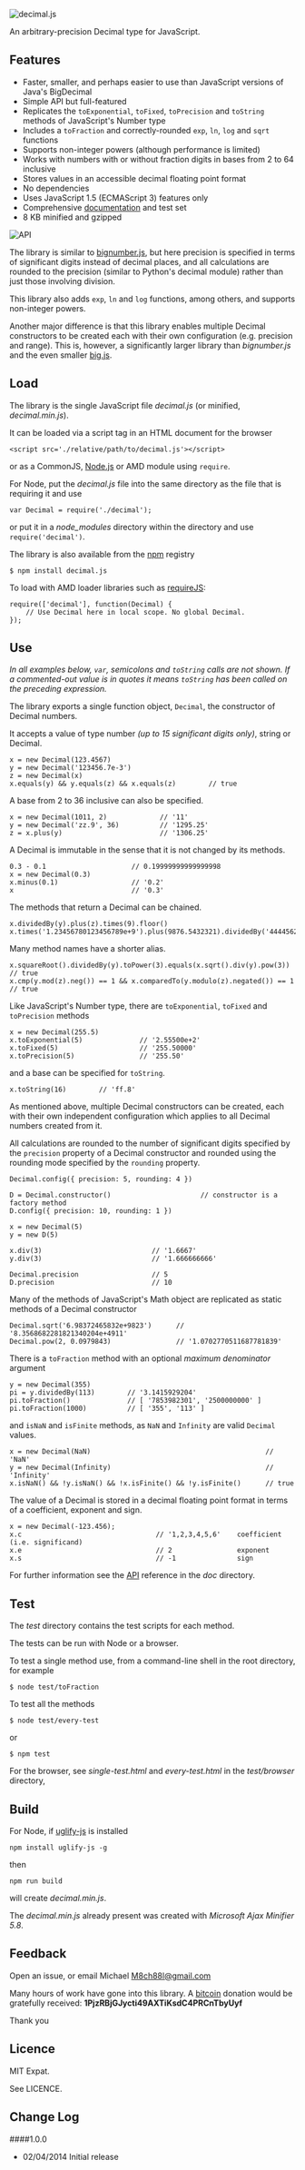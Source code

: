 ![decimal.js](https://raw.githubusercontent.com/MikeMcl/decimal.js/gh-pages/decimaljs.png)

An arbitrary-precision Decimal type for JavaScript.
<br>

## Features

  - Faster, smaller, and perhaps easier to use than JavaScript versions of Java's BigDecimal
  - Simple API but full-featured
  - Replicates the `toExponential`, `toFixed`, `toPrecision` and `toString` methods of JavaScript's Number type
  - Includes a `toFraction` and correctly-rounded `exp`, `ln`, `log` and `sqrt` functions
  - Supports non-integer powers (although performance is limited)
  - Works with numbers with or without fraction digits in bases from 2 to 64 inclusive
  - Stores values in an accessible decimal floating point format
  - No dependencies
  - Uses JavaScript 1.5 (ECMAScript 3) features only
  - Comprehensive [documentation](http://mikemcl.github.io/decimal.js/) and test set
  - 8 KB minified and gzipped

![API](https://raw.githubusercontent.com/MikeMcl/decimal.js/gh-pages/API.png)

The library is similar to [bignumber.js](https://github.com/MikeMcl/bignumber.js/), but here
precision is specified in terms of significant digits instead of decimal places, and all
calculations are rounded to the precision (similar to Python's decimal module) rather than just
those involving division.

This library also adds `exp`, `ln` and `log` functions, among others, and supports non-integer powers.

Another major difference is that this library enables multiple Decimal constructors to be created
 each with their own configuration (e.g. precision and range). This is, however, a significantly
 larger library than *bignumber.js* and the even smaller [big.js](https://github.com/MikeMcl/big.js/).

## Load

The library is the single JavaScript file *decimal.js* (or minified, *decimal.min.js*).

It can be loaded via a script tag in an HTML document for the browser

    <script src='./relative/path/to/decimal.js'></script>

or as a CommonJS, [Node.js](http://nodejs.org) or AMD module using `require`.

For Node, put the *decimal.js* file into the same directory as the file that is requiring it and use

    var Decimal = require('./decimal');

or put it in a *node_modules* directory within the directory and use `require('decimal')`.

The library is also available from the [npm](https://npmjs.org/) registry

    $ npm install decimal.js

To load with AMD loader libraries such as [requireJS](http://requirejs.org/):

    require(['decimal'], function(Decimal) {
        // Use Decimal here in local scope. No global Decimal.
    });

## Use

*In all examples below, `var`, semicolons and `toString` calls are not shown.
If a commented-out value is in quotes it means `toString` has been called on the preceding expression.*

The library exports a single function object, `Decimal`, the constructor of Decimal numbers.

It accepts a value of type number *(up to 15 significant digits only)*, string or Decimal.

    x = new Decimal(123.4567)
    y = new Decimal('123456.7e-3')
    z = new Decimal(x)
    x.equals(y) && y.equals(z) && x.equals(z)        // true

A base from 2 to 36 inclusive can also be specified.

    x = new Decimal(1011, 2)             // '11'
    y = new Decimal('zz.9', 36)          // '1295.25'
    z = x.plus(y)                        // '1306.25'

A Decimal is immutable in the sense that it is not changed by its methods.

    0.3 - 0.1                     // 0.19999999999999998
    x = new Decimal(0.3)
    x.minus(0.1)                  // '0.2'
    x                             // '0.3'

The methods that return a Decimal can be chained.

    x.dividedBy(y).plus(z).times(9).floor()
    x.times('1.23456780123456789e+9').plus(9876.5432321).dividedBy('4444562598.111772').ceil()

Many method names have a shorter alias.

    x.squareRoot().dividedBy(y).toPower(3).equals(x.sqrt().div(y).pow(3))         // true
    x.cmp(y.mod(z).neg()) == 1 && x.comparedTo(y.modulo(z).negated()) == 1        // true

Like JavaScript's Number type, there are `toExponential`, `toFixed` and `toPrecision` methods

    x = new Decimal(255.5)
    x.toExponential(5)              // '2.55500e+2'
    x.toFixed(5)                    // '255.50000'
    x.toPrecision(5)                // '255.50'

 and a base can be specified for `toString`.

    x.toString(16)        // 'ff.8'

As mentioned above, multiple Decimal constructors can be created, each with their own independent
 configuration which applies to all Decimal numbers created from it.

All calculations are rounded to the number of significant digits specified by the `precision` property
of a Decimal constructor and rounded using the rounding mode specified by the `rounding` property.

    Decimal.config({ precision: 5, rounding: 4 })

    D = Decimal.constructor()                      // constructor is a factory method
    D.config({ precision: 10, rounding: 1 })

    x = new Decimal(5)
    y = new D(5)

    x.div(3)                           // '1.6667'
    y.div(3)                           // '1.666666666'

    Decimal.precision                  // 5
    D.precision                        // 10

Many of the methods of JavaScript's Math object are replicated as static methods of a Decimal constructor

    Decimal.sqrt('6.98372465832e+9823')      // '8.3568682281821340204e+4911'
    Decimal.pow(2, 0.0979843)                // '1.0702770511687781839'

There is a `toFraction` method with an optional *maximum denominator* argument

    y = new Decimal(355)
    pi = y.dividedBy(113)        // '3.1415929204'
    pi.toFraction()              // [ '7853982301', '2500000000' ]
    pi.toFraction(1000)          // [ '355', '113' ]

and `isNaN` and `isFinite` methods, as `NaN` and `Infinity` are valid `Decimal` values.

    x = new Decimal(NaN)                                           // 'NaN'
    y = new Decimal(Infinity)                                      // 'Infinity'
    x.isNaN() && !y.isNaN() && !x.isFinite() && !y.isFinite()      // true

The value of a Decimal is stored in a decimal floating point format in terms of a coefficient, exponent and sign.

    x = new Decimal(-123.456);
    x.c                                 // '1,2,3,4,5,6'    coefficient (i.e. significand)
    x.e                                 // 2                exponent
    x.s                                 // -1               sign

For further information see the [API](http://mikemcl.github.io/decimal.js/) reference in the *doc* directory.

## Test

The *test* directory contains the test scripts for each method.

The tests can be run with Node or a browser.

To test a single method use, from a command-line shell in the root directory, for example

    $ node test/toFraction

To test all the methods

    $ node test/every-test

or

    $ npm test

For the browser, see *single-test.html* and *every-test.html* in the *test/browser* directory,


## Build

For Node, if [uglify-js](https://github.com/mishoo/UglifyJS2) is installed

    npm install uglify-js -g

then

    npm run build

will create *decimal.min.js*.

The *decimal.min.js* already present was created with *Microsoft Ajax Minifier 5.8*.

## Feedback

Open an issue, or email
Michael <a href='mailto:M8ch88l@gmail.com'>M8ch88l@gmail.com</a>

Many hours of work have gone into this library.
A [bitcoin](https://bitcoin.org/en/getting-started) donation would be gratefully received:
**1PjzRBjGJycti49AXTiKsdC4PRCnTbyUyf**

Thank you

## Licence

MIT Expat.

See LICENCE.

## Change Log

####1.0.0
* 02/04/2014 Initial release

